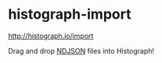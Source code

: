 # histograph-import

http://histograph.io/import

Drag and drop <a href="http://ndjson.org/">NDJSON</a> files into Histograph!
